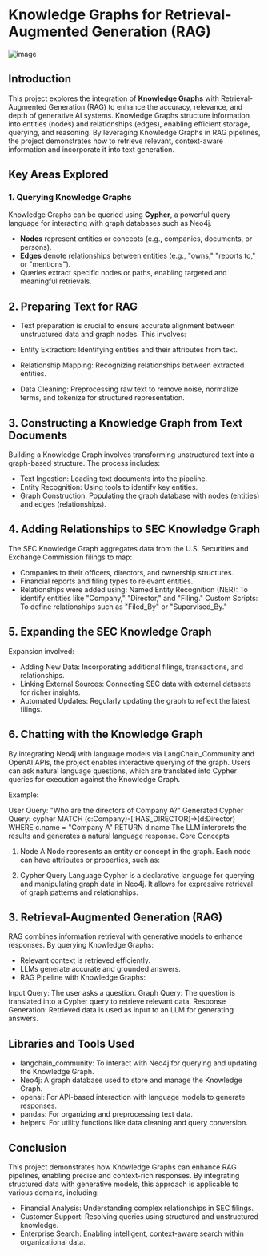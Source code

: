 # Knowledge Graphs for Retrieval-Augmented Generation (RAG)

![image](https://github.com/user-attachments/assets/c4b5d25e-ea62-4c15-b9f3-c03e75d8c356)


## Introduction

This project explores the integration of **Knowledge Graphs** with Retrieval-Augmented Generation (RAG) to enhance the accuracy, relevance, and depth of generative AI systems. Knowledge Graphs structure information into entities (nodes) and relationships (edges), enabling efficient storage, querying, and reasoning. By leveraging Knowledge Graphs in RAG pipelines, the project demonstrates how to retrieve relevant, context-aware information and incorporate it into text generation.
    

## Key Areas Explored

### 1. Querying Knowledge Graphs     

Knowledge Graphs can be queried using **Cypher**, a powerful query language for interacting with graph databases such as Neo4j.  

- **Nodes** represent entities or concepts (e.g., companies, documents, or persons).  
- **Edges** denote relationships between entities (e.g., "owns," "reports to," or "mentions").  
- Queries extract specific nodes or paths, enabling targeted and meaningful retrievals.  

## 2. Preparing Text for RAG

- Text preparation is crucial to ensure accurate alignment between unstructured data and graph nodes. This involves:

- Entity Extraction: Identifying entities and their attributes from text.
- Relationship Mapping: Recognizing relationships between extracted entities.
- Data Cleaning: Preprocessing raw text to remove noise, normalize terms, and tokenize for structured representation.

## 3. Constructing a Knowledge Graph from Text Documents
Building a Knowledge Graph involves transforming unstructured text into a graph-based structure. The process includes:

- Text Ingestion: Loading text documents into the pipeline.
- Entity Recognition: Using tools to identify key entities.
- Graph Construction: Populating the graph database with nodes (entities) and edges (relationships).

## 4. Adding Relationships to SEC Knowledge Graph
The SEC Knowledge Graph aggregates data from the U.S. Securities and Exchange Commission filings to map:

- Companies to their officers, directors, and ownership structures.
- Financial reports and filing types to relevant entities.
- Relationships were added using:
  Named Entity Recognition (NER): To identify entities like "Company," "Director," and "Filing."
  Custom Scripts: To define relationships such as "Filed_By" or "Supervised_By."

## 5. Expanding the SEC Knowledge Graph
Expansion involved:

- Adding New Data: Incorporating additional filings, transactions, and relationships.
- Linking External Sources: Connecting SEC data with external datasets for richer insights.
- Automated Updates: Regularly updating the graph to reflect the latest filings.

## 6. Chatting with the Knowledge Graph
By integrating Neo4j with language models via LangChain_Community and OpenAI APIs, the project enables interactive querying of the graph. Users can ask natural language questions, which are translated into Cypher queries for execution against the Knowledge Graph.

Example:

User Query: "Who are the directors of Company A?"
Generated Cypher Query:
cypher
MATCH (c:Company)-[:HAS_DIRECTOR]->(d:Director)
WHERE c.name = "Company A"
RETURN d.name
The LLM interprets the results and generates a natural language response.
Core Concepts
1. Node
A Node represents an entity or concept in the graph. Each node can have attributes or properties, such as:

2. Cypher Query Language
Cypher is a declarative language for querying and manipulating graph data in Neo4j. It allows for expressive retrieval of graph patterns and relationships.


## 3. Retrieval-Augmented Generation (RAG)
RAG combines information retrieval with generative models to enhance responses. By querying Knowledge Graphs:

- Relevant context is retrieved efficiently.
- LLMs generate accurate and grounded answers.
- RAG Pipeline with Knowledge Graphs:

Input Query: The user asks a question.
Graph Query: The question is translated into a Cypher query to retrieve relevant data.
Response Generation: Retrieved data is used as input to an LLM for generating answers.

## Libraries and Tools Used
- langchain_community: To interact with Neo4j for querying and updating the Knowledge Graph.
- Neo4j: A graph database used to store and manage the Knowledge Graph.
- openai: For API-based interaction with language models to generate responses.
- pandas: For organizing and preprocessing text data.
- helpers: For utility functions like data cleaning and query conversion.

## Conclusion
This project demonstrates how Knowledge Graphs can enhance RAG pipelines, enabling precise and context-rich responses. By integrating structured data with generative models, this approach is applicable to various domains, including:

- Financial Analysis: Understanding complex relationships in SEC filings.
- Customer Support: Resolving queries using structured and unstructured knowledge.
- Enterprise Search: Enabling intelligent, context-aware search within organizational data.







 

